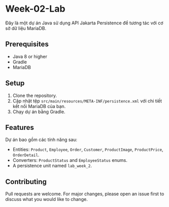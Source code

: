 # Week-02-Lab

Đây là một dự án Java sử dụng API Jakarta Persistence để tương tác với cơ sở dữ liệu MariaDB.

## Prerequisites

- Java 8 or higher
- Gradle
- MariaDB

## Setup

1. Clone the repository.
2. Cập nhật tệp `src/main/resources/META-INF/persistence.xml` với chi tiết kết nối MariaDB của bạn.
3. Chạy dự án bằng Gradle.

## Features

Dự án bao gồm các tính năng sau:

- Entities: `Product`, `Employee`, `Order`, `Customer`, `ProductImage`, `ProductPrice`, `OrderDetail`.
- Converters: `ProductStatus` and `EmployeeStatus` enums.
- A persistence unit named `lab_week_2`.

## Contributing

Pull requests are welcome. For major changes, please open an issue first to discuss what you would like to change.

